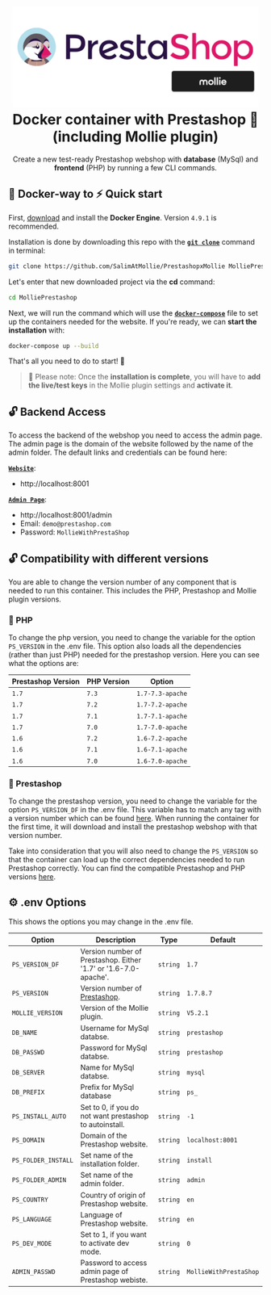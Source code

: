 <h1 align="center">
  <img alt="mollie Prestashop logo" src="./PrestashopxMollie.png" width="488px"/><br/>
  Docker container with Prestashop 🐧 (including Mollie plugin)
</h1>
<p align="center">Create a new test-ready Prestashop webshop with <b>database</b> (MySql) and <b>frontend</b> (PHP) by running a few CLI commands.

## 🐳 Docker-way to ⚡️ Quick start

First, [download](https://docs.docker.com/engine/install/) and install the **Docker Engine**. Version `4.9.1` is recommended.

Installation is done by downloading this repo with the **[`git clone`](https://git-scm.com/docs/git-clone)** command in terminal:

```bash
git clone https://github.com/SalimAtMollie/PrestashopxMollie MolliePrestashop
```

Let's enter that new downloaded project via the **cd** command:

```bash
cd MolliePrestashop
```

Next, we will run the command which will use the **[`docker-compose`](https://docs.docker.com/compose/)** file to set up the containers needed for the website. If you're ready, we can **start the installation** with:

```bash
docker-compose up --build
```

That's all you need to do to start! 🎉

> 🔔 Please note: Once the **installation is complete**, you will have to **add the live/test keys** in the Mollie plugin settings and **activate it**.

## 🔓 Backend Access

To access the backend of the webshop you need to access the admin page. The admin page is the domain of the website followed by the name of the admin folder.
The default links and credentials can be found here:

**[`Website`](http://localhost:8001)**: 
  - http://localhost:8001

**[`Admin Page`](http://localhost:8001/admin)**: 
  - http://localhost:8001/admin
  - Email: `demo@prestashop.com`
  - Password: `MollieWithPrestaShop`

## 🔓 Compatibility with different versions

You are able to change the version number of any component that is needed to run this container. This includes the PHP, Prestashop and Mollie plugin versions.

### 🐘 PHP

  To change the php version, you need to change the variable for the option `PS_VERSION` in the .env file. This option also loads all the dependencies (rather than just PHP) needed for the prestashop version. Here you can see what the options are:

  | Prestashop Version | PHP Version | Option|
  |--------|-------|------------------| 
  | `1.7`  | `7.3` | `1.7-7.3-apache` |
  | `1.7`  | `7.2` | `1.7-7.2-apache` |
  | `1.7`  | `7.1` | `1.7-7.1-apache` |
  | `1.7`  | `7.0` | `1.7-7.0-apache` |
  | `1.6`  | `7.2` | `1.6-7.2-apache` |
  | `1.6`  | `7.1` | `1.6-7.1-apache` |
  | `1.6`  | `7.0` | `1.6-7.0-apache` |

### 🐧 Prestashop

  To change the prestashop version, you need to change the variable for the option `PS_VERSION_DF` in the .env file. This variable has to match any tag with a version number which can be found [here](https://github.com/PrestaShop/PrestaShop/tags). When running the container for the first time, it will download and install the prestashop webshop with that version number.
  
  Take into consideration that you will also need to change the `PS_VERSION` so that the container can load up the correct dependencies needed to run Prestashop correctly. You can find the compatible Prestashop and PHP versions [here](https://devdocs.prestashop-project.org/1.7/basics/installation/system-requirements/#:~:text=PrestaShop%20needs%20the%20following%20server,recommend%20PHP%207.1%20or%20later.).

## ⚙️ .env Options

This shows the options you may change in the .env file.


| Option | Description                                              | Type   | Default |
|--------|----------------------------------------------------------|--------|---------|
| `PS_VERSION_DF`   | Version number of Prestashop. Either '1.7' or '1.6-7.0-apache'. | `string` | `1.7` |
| `PS_VERSION`   | Version number of [Prestashop](https://github.com/PrestaShop/PrestaShop/tags). | `string` | `1.7.8.7` |
| `MOLLIE_VERSION`   | Version of the Mollie plugin. | `string` | `V5.2.1` |
| `DB_NAME`   | Username for MySql databse. | `string` | `prestashop` |
| `DB_PASSWD`   | Password for MySql databse. | `string` | `prestashop` |
| `DB_SERVER`   | Name for MySql databse. | `string` | `mysql` |
| `DB_PREFIX`   | Prefix for MySql database | `string` | `ps_` |
| `PS_INSTALL_AUTO`   | Set to 0, if you do not want prestashop to autoinstall. | `string` | `-1` |
| `PS_DOMAIN`   | Domain of the Prestashop website. | `string` | `localhost:8001` |
| `PS_FOLDER_INSTALL`   | Set name of the installation folder. | `string` | `install` |
| `PS_FOLDER_ADMIN`   | Set name of the admin folder. | `string` | `admin` |
| `PS_COUNTRY`   | Country of origin of Prestashop website. | `string` | `en` |
| `PS_LANGUAGE`   | Language of Prestashop website. | `string` | `en` |
| `PS_DEV_MODE`   | Set to 1, if you want to activate dev mode. | `string` | `0` |
| `ADMIN_PASSWD`   | Password to access admin page of Prestashop webiste. | `string` | `MollieWithPrestaShop` |
